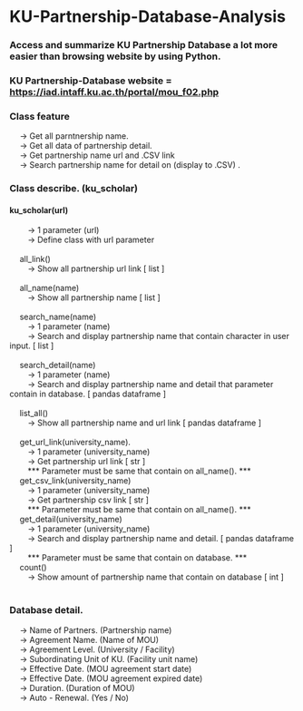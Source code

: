# KU-Partnership-Database-Analysis
### Access and summarize KU Partnership Database a lot more easier than browsing website by using Python.
### KU Partnership-Database website = https://iad.intaff.ku.ac.th/portal/mou_f02.php

### Class feature 
  &emsp; -> Get all parntnership name. <br />
  &emsp; -> Get all data of partnership detail. <br />
  &emsp; -> Get partnership name url and .CSV link <br />
  &emsp; -> Search partnership name for detail on (display to .CSV) . <br />

### Class describe. (ku_scholar)
  #### ku_scholar(url)  <br />
  &emsp;&emsp; -> 1 parameter (url)  <br />
  &emsp;&emsp; -> Define class with url parameter  <br />
  <br />
  &emsp; all_link() <br />
  &emsp;&emsp; -> Show all partnership url link [ list ]  <br />
  <br />
  &emsp; all_name(name) <br />
  &emsp;&emsp; -> Show all partnership name  [ list ]  <br />
  <br />
  &emsp; search_name(name) <br />
  &emsp;&emsp; -> 1 parameter (name)  <br />
  &emsp;&emsp; -> Search and display partnership name that contain character in user input.  [ list ]  <br />
  <br />
  &emsp; search_detail(name) <br />
  &emsp;&emsp; -> 1 parameter (name)  <br />
  &emsp;&emsp; -> Search and display partnership name and detail that parameter contain in database.  [ pandas dataframe ]  <br />
  <br />
  &emsp; list_all() <br />
  &emsp;&emsp; -> Show all partnership name and url link [ pandas dataframe ]  <br />
  <br />
  &emsp; get_url_link(university_name). <br />
  &emsp;&emsp; -> 1 parameter (university_name)   <br />
  &emsp;&emsp; -> Get partnership url link  [ str ]  <br />
  &emsp;&emsp; *** Parameter must be same that contain on all_name(). ***
  <br />
  &emsp; get_csv_link(university_name) <br />
  &emsp;&emsp; -> 1 parameter (university_name)   <br />
  &emsp;&emsp; -> Get partnership csv link  [ str ]  <br />
  &emsp;&emsp; *** Parameter must be same that contain on all_name(). ***
  <br />
  &emsp; get_detail(university_name) <br />
  &emsp;&emsp; -> 1 parameter (university_name)   <br />
  &emsp;&emsp; -> Search and display partnership name and detail.  [ pandas dataframe ]  <br />
  &emsp;&emsp; *** Parameter must be same that contain on database. ***
  <br />
  &emsp; count() <br />
  &emsp;&emsp; -> Show amount of partnership name that contain on database  [ int ]  <br />
  <br />
  
### Database detail. 
  &emsp; -> Name of Partners. (Partnership name) <br />
  &emsp; -> Agreement Name. (Name of MOU) <br />
  &emsp; -> Agreement Level. (University / Facility) <br />
  &emsp; -> Subordinating Unit of KU. (Facility unit name) <br />
  &emsp; -> Effective Date. (MOU agreement start date) <br />
  &emsp; -> Effective Date. (MOU agreement expired date)<br />
  &emsp; -> Duration. (Duration of MOU) <br />
  &emsp; -> Auto - Renewal. (Yes / No)<br />
  
